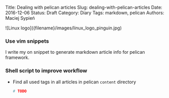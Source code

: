 Title:		Dealing with pelican articles
Slug:			dealing-with-pelican-articles
Date:			2016-12-06
Status:		Draft
Category: Diary
Tags:			markdown, pelican
Authors:	Maciej Sypień
<!-- Summary: Sample summary -->

<div class="intro-article-image-sm" markdown="1">
  ![Linux logo]({filename}/images/linux_logo_pinguin.jpg)
</div>

### Use vim snippets

I write my on snippet to generate markdown article info for pelican framework.

### Shell script to improve workflow

-   Find all used tags in all articles in pelican `content` directory
    ```bash
    # TODO
    ```

[github]: https://github.com

